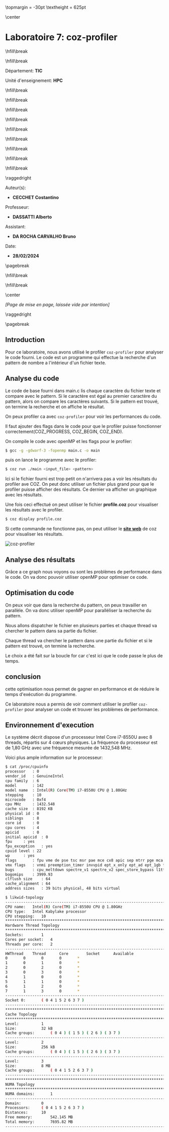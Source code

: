 \topmargin = -30pt
\textheight = 625pt

\center

# **Laboratoire 7: coz-profiler**

\hfill\break

\hfill\break

Département: **TIC**

Unité d'enseignement: **HPC**

\hfill\break

\hfill\break

\hfill\break

\hfill\break

\hfill\break

\hfill\break

\hfill\break

\hfill\break

\hfill\break

\raggedright

Auteur(s):

- **CECCHET Costantino**

Professeur:

- **DASSATTI Alberto**
  
Assistant:

- **DA ROCHA CARVALHO Bruno**

Date:

- **28/02/2024**

\pagebreak

\hfill\break

\hfill\break

\center

*\[Page de mise en page, laissée vide par intention\]*

\raggedright

\pagebreak

## **Introduction**

Pour ce laboratoire, nous avons utilisé le profiler `coz-profiler` pour analyser le code fourni. Le code est un programme qui effectue la recherche d'un pattern de nombre a l'intérieur d'un fichier texte.

## **Analyse du code**

Le code de base fourni dans main.c lis chaque caractère du fichier texte et compare avec le pattern. Si le caractère est égal au premier caractère du pattern, alors on compare les caractères suivants. Si le pattern est trouvé, on termine la recherche et on affiche le résultat.

On peux profiler ca avec `coz-profiler` pour voir les performances du code.

Il faut ajouter des flags dans le code pour que le profiler puisse fonctionner correctement(COZ_PROGRESS, COZ_BEGIN, COZ_END).

On compile le code avec openMP et les flags pour le profiler:

```bash
$ gcc -g -gdwarf-3 -fopenmp main.c -o main
```

puis on lance le programme avec le profiler:

```bash
$ coz run ./main <input_file> <pattern>
```

Ici si le fichier fourni est trop petit on n'arrivera pas a voir les résultats du profiler ave COZ. On peut donc utiliser un fichier plus grand pour que le profiler puisse afficher des résultats. Ce dernier va afficher un graphique avec les résultats.

Une fois ceci effectué on peut utiliser le fichier **profile.coz** pour visualiser les résultats avec le profiler.

```bash 
$ coz display profile.coz
```

Si cette commande ne fonctionne pas, on peut utiliser le [**site web**](https://plasma-umass.org/coz/) de coz pour visualiser les résultats.

![coz-profiler](pics/coz-profiler.png)

## **Analyse des résultats**

Grâce a ce graph nous voyons ou sont les problèmes de performance dans le code. On va donc pouvoir utiliser openMP pour optimiser ce code.

## **Optimisation du code**

On peux voir que dans la recherche du pattern, on peux travailler en parallèle. On va donc utiliser openMP pour paralléliser la recherche du pattern.

Nous allons dispatcher le fichier en plusieurs parties et chaque thread va chercher le pattern dans sa partie du fichier.

Chaque thread va chercher le pattern dans une partie du fichier et si le pattern est trouvé, on termine la recherche.

Le choix a été fait sur la boucle for car c'est ici que le code passe le plus de temps.

## **conclusion**

cette optimisation nous permet de gagner en performance et de réduire le temps d'exécution du programme.

Ce laboratoire nous a permis de voir comment utiliser le profiler `coz-profiler` pour analyser un code et trouver les problèmes de performance.


## **Environnement d'execution**

Le système décrit dispose d'un processeur Intel Core i7-8550U avec 8 threads, répartis sur 4 cœurs physiques. La fréquence du processeur est de 1,80 GHz avec une fréquence mesurée de 1432,548 MHz. 

Voici plus ample information sur le processeur:

```bash
$ cat /proc/cpuinfo 
processor	: 0
vendor_id	: GenuineIntel
cpu family	: 6
model		: 142
model name	: Intel(R) Core(TM) i7-8550U CPU @ 1.80GHz
stepping	: 10
microcode	: 0xf4
cpu MHz		: 1432.548
cache size	: 8192 KB
physical id	: 0
siblings	: 8
core id		: 0
cpu cores	: 4
apicid		: 0
initial apicid	: 0
fpu		: yes
fpu_exception	: yes
cpuid level	: 22
wp		: yes
flags		: fpu vme de pse tsc msr pae mce cx8 apic sep mtrr pge mca cmov pat pse36 clflush dts acpi mmx fxsr sse sse2 ss ht tm pbe syscall nx pdpe1gb rdtscp lm constant_tsc art arch_perfmon pebs bts rep_good nopl xtopology nonstop_tsc cpuid aperfmperf pni pclmulqdq dtes64 monitor ds_cpl vmx est tm2 ssse3 sdbg fma cx16 xtpr pdcm pcid sse4_1 sse4_2 x2apic movbe popcnt tsc_deadline_timer aes xsave avx f16c rdrand lahf_lm abm 3dnowprefetch cpuid_fault epb invpcid_single pti ssbd ibrs ibpb stibp tpr_shadow vnmi flexpriority ept vpid ept_ad fsgsbase tsc_adjust sgx bmi1 avx2 smep bmi2 erms invpcid mpx rdseed adx smap clflushopt intel_pt xsaveopt xsavec xgetbv1 xsaves dtherm ida arat pln pts hwp hwp_notify hwp_act_window hwp_epp md_clear flush_l1d arch_capabilities
vmx flags	: vnmi preemption_timer invvpid ept_x_only ept_ad ept_1gb flexpriority tsc_offset vtpr mtf vapic ept vpid unrestricted_guest ple pml ept_mode_based_exec
bugs		: cpu_meltdown spectre_v1 spectre_v2 spec_store_bypass l1tf mds swapgs itlb_multihit srbds mmio_stale_data retbleed gds
bogomips	: 3999.93
clflush size	: 64
cache_alignment	: 64
address sizes	: 39 bits physical, 48 bits virtual

$ likwid-topology 
--------------------------------------------------------------------------------
CPU name:	Intel(R) Core(TM) i7-8550U CPU @ 1.80GHz
CPU type:	Intel Kabylake processor
CPU stepping:	10
********************************************************************************
Hardware Thread Topology
********************************************************************************
Sockets:		1
Cores per socket:	4
Threads per core:	2
--------------------------------------------------------------------------------
HWThread	Thread		Core		Socket		Available
0		0		0		0		*
1		0		1		0		*
2		0		2		0		*
3		0		3		0		*
4		1		0		0		*
5		1		1		0		*
6		1		2		0		*
7		1		3		0		*
--------------------------------------------------------------------------------
Socket 0:		( 0 4 1 5 2 6 3 7 )
--------------------------------------------------------------------------------
********************************************************************************
Cache Topology
********************************************************************************
Level:			1
Size:			32 kB
Cache groups:		( 0 4 ) ( 1 5 ) ( 2 6 ) ( 3 7 )
--------------------------------------------------------------------------------
Level:			2
Size:			256 kB
Cache groups:		( 0 4 ) ( 1 5 ) ( 2 6 ) ( 3 7 )
--------------------------------------------------------------------------------
Level:			3
Size:			8 MB
Cache groups:		( 0 4 1 5 2 6 3 7 )
--------------------------------------------------------------------------------
********************************************************************************
NUMA Topology
********************************************************************************
NUMA domains:		1
--------------------------------------------------------------------------------
Domain:			0
Processors:		( 0 4 1 5 2 6 3 7 )
Distances:		10
Free memory:		542.145 MB
Total memory:		7695.82 MB
--------------------------------------------------------------------------------

```